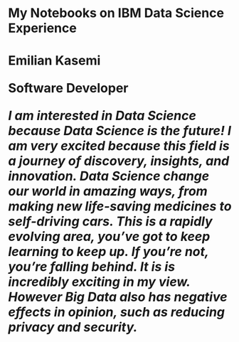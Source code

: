 <h1>My Notebooks on IBM Data Science Experience<h1/>
<b>Emilian Kasemi<b/>

Software Developer

<i>I am interested in Data Science because Data Science is the future! I am very excited because this field is a journey of discovery, insights, and innovation. Data Science change our world in amazing ways, from making new life-saving medicines to self-driving cars. This is a rapidly evolving area, you’ve got to keep learning to keep up. If you’re not, you’re falling behind. It is is incredibly exciting in my view. However Big Data also has negative effects in opinion, such as reducing privacy and security.<i/>
